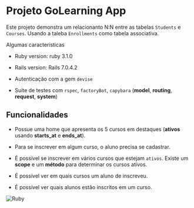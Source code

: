# Projeto GoLearning App

Este projeto demonstra um relacionanto N:N entre as tabelas `Students` e `Courses`. Usando a taleba `Enrollments` como tabela associativa.

Algumas características

* Ruby version: ruby 3.1.0

* Rails version: Rails 7.0.4.2

* Autenticação com a gem `devise`

* Suite de testes com `rspec`, `factoryBot`, `capybara` (**model**, **routing**, **request**, **system**)

## Funcionalidades

* Possue uma home que apresenta os 5 cursos em destaques (**ativos** usando **starts_at** e **ends_at**).

* Para se inscrever em algum curso, o aluno precisa se cadastrar.

* É possível se inscrever em vários cursos que estejam `ativos`. Existe um **scope** e um **método** para determinar os cursos ativos.

* É possível ver em quais cursos um aluno de inscreveu.

* É possível ver quais alunos estão inscritos em um curso.

![Ruby](https://img.shields.io/badge/Ruby_on_Rails-CC0000?style=for-the-badge&logo=ruby-on-rails&logoColor=white)
